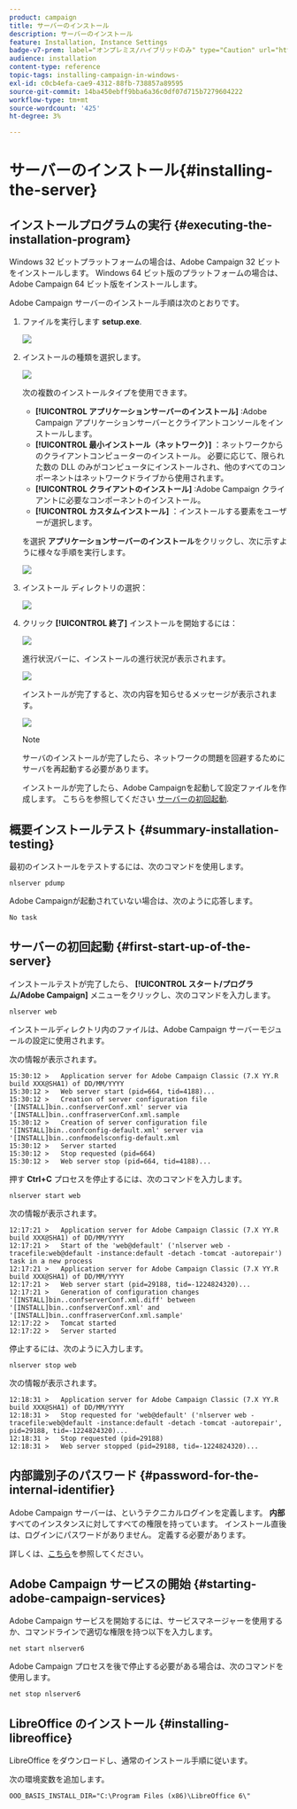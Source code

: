 ```yaml
---
product: campaign
title: サーバーのインストール
description: サーバーのインストール
feature: Installation, Instance Settings
badge-v7-prem: label="オンプレミス/ハイブリッドのみ" type="Caution" url="https://experienceleague.adobe.com/docs/campaign-classic/using/installing-campaign-classic/architecture-and-hosting-models/hosting-models-lp/hosting-models.html?lang=ja" tooltip="オンプレミスデプロイメントとハイブリッドデプロイメントにのみ適用されます"
audience: installation
content-type: reference
topic-tags: installing-campaign-in-windows-
exl-id: c0cb4efa-cae9-4312-88fb-738857a89595
source-git-commit: 14ba450ebff9bba6a36c0df07d715b7279604222
workflow-type: tm+mt
source-wordcount: '425'
ht-degree: 3%

---
```


# サーバーのインストール{#installing-the-server}



## インストールプログラムの実行 {#executing-the-installation-program}

Windows 32 ビットプラットフォームの場合は、Adobe Campaign 32 ビットをインストールします。 Windows 64 ビット版のプラットフォームの場合は、Adobe Campaign 64 ビット版をインストールします。

Adobe Campaign サーバーのインストール手順は次のとおりです。

1. ファイルを実行します **setup.exe**.

   ![](assets/s_ncs_install_installer_01.png)

1. インストールの種類を選択します。

   ![](assets/s_ncs_install_installer_01a.png)

   次の複数のインストールタイプを使用できます。

   * **[!UICONTROL アプリケーションサーバーのインストール]** :Adobe Campaign アプリケーションサーバーとクライアントコンソールをインストールします。
   * **[!UICONTROL 最小インストール（ネットワーク）]** ：ネットワークからのクライアントコンピューターのインストール。 必要に応じて、限られた数の DLL のみがコンピュータにインストールされ、他のすべてのコンポーネントはネットワークドライブから使用されます。
   * **[!UICONTROL クライアントのインストール]** :Adobe Campaign クライアントに必要なコンポーネントのインストール。
   * **[!UICONTROL カスタムインストール]** ：インストールする要素をユーザーが選択します。

   を選択 **アプリケーションサーバーのインストール**&#x200B;をクリックし、次に示すように様々な手順を実行します。

   ![](assets/s_ncs_install_installer_02.png)

1. インストール ディレクトリの選択：

   ![](assets/s_ncs_install_installer_03.png)

1. クリック **[!UICONTROL 終了]** インストールを開始するには：

   ![](assets/s_ncs_install_installer_04.png)

   進行状況バーに、インストールの進行状況が表示されます。

   ![](assets/s_ncs_install_installer_05.png)

   インストールが完了すると、次の内容を知らせるメッセージが表示されます。

   ![](assets/s_ncs_install_installer_06.png)

   >[!NOTE]
   >
   >サーバのインストールが完了したら、ネットワークの問題を回避するためにサーバを再起動する必要があります。

   インストールが完了したら、Adobe Campaignを起動して設定ファイルを作成します。 こちらを参照してください [サーバーの初回起動](#first-start-up-of-the-server).

## 概要インストールテスト {#summary-installation-testing}

最初のインストールをテストするには、次のコマンドを使用します。

```
nlserver pdump
```

Adobe Campaignが起動されていない場合は、次のように応答します。

```
No task
```

## サーバーの初回起動 {#first-start-up-of-the-server}

インストールテストが完了したら、 **[!UICONTROL スタート/プログラム/Adobe Campaign]** メニューをクリックし、次のコマンドを入力します。

```
nlserver web
```

インストールディレクトリ内のファイルは、Adobe Campaign サーバーモジュールの設定に使用されます。

次の情報が表示されます。

```
15:30:12 >   Application server for Adobe Campaign Classic (7.X YY.R build XXX@SHA1) of DD/MM/YYYY
15:30:12 >   Web server start (pid=664, tid=4188)...
15:30:12 >   Creation of server configuration file '[INSTALL]bin..confserverConf.xml' server via '[INSTALL]bin..conffraserverConf.xml.sample
15:30:12 >   Creation of server configuration file '[INSTALL]bin..confconfig-default.xml' server via '[INSTALL]bin..confmodelsconfig-default.xml
15:30:12 >   Server started
15:30:12 >   Stop requested (pid=664)
15:30:12 >   Web server stop (pid=664, tid=4188)...
```

押す **Ctrl+C** プロセスを停止するには、次のコマンドを入力します。

```
nlserver start web
```

次の情報が表示されます。

```
12:17:21 >   Application server for Adobe Campaign Classic (7.X YY.R build XXX@SHA1) of DD/MM/YYYY
12:17:21 >   Start of the 'web@default' ('nlserver web -tracefile:web@default -instance:default -detach -tomcat -autorepair') task in a new process 
12:17:21 >   Application server for Adobe Campaign Classic (7.X YY.R build XXX@SHA1) of DD/MM/YYYY
12:17:21 >   Web server start (pid=29188, tid=-1224824320)...
12:17:21 >   Generation of configuration changes '[INSTALL]bin..confserverConf.xml.diff' between '[INSTALL]bin..confserverConf.xml' and '[INSTALL]bin..conffraserverConf.xml.sample'
12:17:22 >   Tomcat started
12:17:22 >   Server started
```

停止するには、次のように入力します。

```
nlserver stop web
```

次の情報が表示されます。

```
12:18:31 >   Application server for Adobe Campaign Classic (7.X YY.R build XXX@SHA1) of DD/MM/YYYY
12:18:31 >   Stop requested for 'web@default' ('nlserver web -tracefile:web@default -instance:default -detach -tomcat -autorepair', pid=29188, tid=-1224824320)...
12:18:31 >   Stop requested (pid=29188)
12:18:31 >   Web server stopped (pid=29188, tid=-1224824320)...
```

## 内部識別子のパスワード {#password-for-the-internal-identifier}

Adobe Campaign サーバーは、というテクニカルログインを定義します。 **内部** すべてのインスタンスに対してすべての権限を持っています。 インストール直後は、ログインにパスワードがありません。 定義する必要があります。

詳しくは、[こちら](../../installation/using/configuring-campaign-server.md#internal-identifier)を参照してください。

## Adobe Campaign サービスの開始 {#starting-adobe-campaign-services}

Adobe Campaign サービスを開始するには、サービスマネージャーを使用するか、コマンドラインで適切な権限を持つ以下を入力します。

```
net start nlserver6
```

Adobe Campaign プロセスを後で停止する必要がある場合は、次のコマンドを使用します。

```
net stop nlserver6
```

## LibreOffice のインストール {#installing-libreoffice}

LibreOffice をダウンロードし、通常のインストール手順に従います。

次の環境変数を追加します。

```
OOO_BASIS_INSTALL_DIR="C:\Program Files (x86)\LibreOffice 6\"
```
